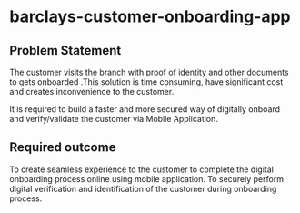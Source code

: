# barclays-customer-onboarding-app
## Problem Statement
The customer visits the branch with proof of identity and other documents to gets onboarded  .This solution is time consuming, have significant cost and creates inconvenience to the customer. 

It is required to build a faster and more secured way of  digitally onboard and verify/validate the customer  via Mobile Application.

## Required outcome
To create seamless experience to the customer to complete the digital onboarding process online using mobile application. 
To securely perform digital verification and identification of the customer during onboarding process.

